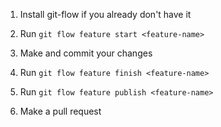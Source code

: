 1. Install git-flow if you already don't have it

2. Run `git flow feature start <feature-name>`

3. Make and commit your changes

4. Run `git flow feature finish <feature-name>`

5. Run `git flow feature publish <feature-name>`

6. Make a pull request